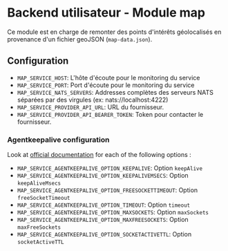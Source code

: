 # Backend utilisateur - Module map

Ce module est en charge de remonter des points d'intérêts géolocalisés en provenance d'un fichier geoJSON (`map-data.json`).
## Configuration
- `MAP_SERVICE_HOST`: L'hôte d'écoute pour le monitoring du service
- `MAP_SERVICE_PORT`: Port d'écoute pour le monitoring du service
- `MAP_SERVICE_NATS_SERVERS`: Addresses complètes des serveurs NATS séparées par des virgules (ex: nats://localhost:4222)
- `MAP_SERVICE_PROVIDER_API_URL`: URL du fournisseur.
- `MAP_SERVICE_PROVIDER_API_BEARER_TOKEN`: Token pour contacter le fournisseur.

### Agentkeepalive configuration
Look at [official documentation](https://github.com/node-modules/agentkeepalive#new-agentoptions) for each of the following options :
- `MAP_SERVICE_AGENTKEEPALIVE_OPTION_KEEPALIVE`: Option `keepAlive`
- `MAP_SERVICE_AGENTKEEPALIVE_OPTION_KEEPALIVEMSECS`: Option `keepAliveMsecs`
- `MAP_SERVICE_AGENTKEEPALIVE_OPTION_FREESOCKETTIMEOUT`: Option `freeSocketTimeout`
- `MAP_SERVICE_AGENTKEEPALIVE_OPTION_TIMEOUT`: Option `timeout`
- `MAP_SERVICE_AGENTKEEPALIVE_OPTION_MAXSOCKETS`: Option `maxSockets`
- `MAP_SERVICE_AGENTKEEPALIVE_OPTION_MAXFREESOCKETS`: Option `maxFreeSockets`
- `MAP_SERVICE_AGENTKEEPALIVE_OPTION_SOCKETACTIVETTL`: Option `socketActiveTTL`
